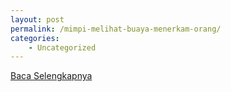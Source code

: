 ```yaml
---
layout: post
permalink: /mimpi-melihat-buaya-menerkam-orang/
categories:
    - Uncategorized
---
```


[Baca Selengkapnya](/10)